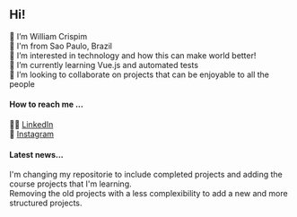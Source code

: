 ## Hi!  
👋 I’m William Crispim  
📍  I'm from Sao Paulo, Brazil  
👀 I’m interested in technology and how this can make world better!  
🌱 I’m currently learning Vue.js and automated tests  
💞️ I’m looking to collaborate on projects that can be enjoyable to all the people  

#### How to reach me ...  
🤝🏼 [LinkedIn](linkedin.com/in/crispimwilliam)  
📸 [Instagram](instagram.com/willcrispim)  

#### Latest news...  
I'm changing my repositorie to include completed projects and adding the course projects that I'm learning.  
Removing the old projects with a less complexibility to add a new and more structured projects.  
